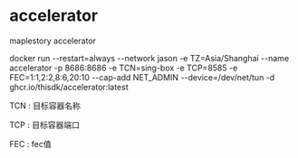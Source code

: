 # accelerator
maplestory accelerator

docker run --restart=always --network jason -e TZ=Asia/Shanghai --name accelerator -p 8686:8686 -e TCN=sing-box -e TCP=8585 -e FEC=1:1,2:2,8:6,20:10 --cap-add NET_ADMIN --device=/dev/net/tun -d ghcr.io/thisdk/accelerator:latest

TCN : 目标容器名称

TCP : 目标容器端口

FEC : fec值
